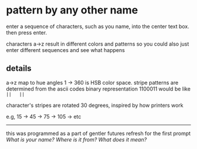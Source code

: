 # pattern by any other name
enter a sequence of characters, such as you name, into the center text box.
then press enter.

characters a->z result in different colors and patterns
so you could also just enter different sequences and see what happens

## details
a->z map to hue angles 1 -> 360 is HSB color space.
stripe patterns are determined from the ascii codes binary representation
1100011 would be like ```||   ||```

character's stripes are rotated 30 degrees, inspired by how printers work

e.g, 15 -> 45 -> 75 -> 105 -> etc
  
___
this was programmed as a part of gentler futures refresh for the first prompt
*What is your name? Where is it from? What does it mean?*
